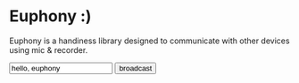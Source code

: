 # Euphony :)

Euphony is a handiness library designed to communicate with other devices using mic & recorder.

<input id='euphy_text' type='text' value='hello, euphony'  />
<input type='button' value='broadcast' onclick='generateSound()' />

```js

```

